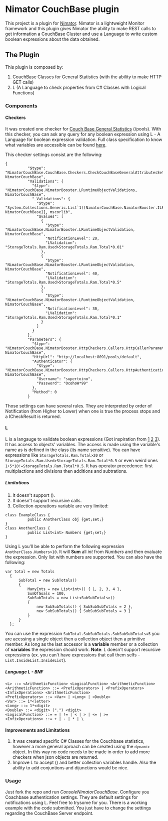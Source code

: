 # Nimator CouchBase plugin

This project is a plugin for [Nimator](https://github.com/omniaretail/nimator). Nimator is a lightweight Monitor framework and this plugin gives Nimator the ability to make REST calls to get information a CouchBase Cluster and use a Language to write custom boolean expressions about the data obtained.

## The Plugin

This plugin is composed by:

1. CouchBase Classes for General  Statistics (with the ability to make HTTP GET calls)
2. L (A Language to check properties from C# Classes with Logical Functions)

### Components
#### Checkers
It was created one checker for [Couch Base General Statistics](https://developer.couchbase.com/documentation/server/current/rest-api/rest-endpoints-all.html) (/pools). With this checker, you can ask any query for any boolean expression using L - A Language for boolean expression validation. Full class specification to know what variables are accessible can be found [here](https://github.com/supertoino/NimatorCouchBase/blob/master/NimatorCouchBase/CouchBase/Statistics/Default/CouchBaseDefaultStats.cs).

This checker settings consist are the following:
```
{
          "$type": "NimatorCouchBase.CouchBase.Checkers.CheckCouchBaseGeneralAttributesSettings, NimatorCouchBase",
          "Validations": {
            "$type": "NimatorCouchBase.NimatorBooster.LRuntimeObjectValidations, NimatorCouchBase",
            "_Validations": {
              "$type": "System.Collections.Generic.List`1[[NimatorCouchBase.NimatorBooster.ILRuntimeObjectValidation, NimatorCouchBase]], mscorlib",
              "$values": [
                {
                  "$type": "NimatorCouchBase.NimatorBooster.LRuntimeObjectValidation, NimatorCouchBase",
                  "NotificationLevel": 20,
                  "LValidation": "StorageTotals.Ram.Used>StorageTotals.Ram.Total*0.01"
                },
                {
                  "$type": "NimatorCouchBase.NimatorBooster.LRuntimeObjectValidation, NimatorCouchBase",
                  "NotificationLevel": 40,
                  "LValidation": "StorageTotals.Ram.Used>StorageTotals.Ram.Total*0.5"
                },
                {
                  "$type": "NimatorCouchBase.NimatorBooster.LRuntimeObjectValidation, NimatorCouchBase",
                  "NotificationLevel": 30,
                  "LValidation": "StorageTotals.Ram.Used>StorageTotals.Ram.Total*0.1"
                }
              ]
            }            
          },
          "Parameters": {
            "$type": "NimatorCouchBase.NimatorBooster.HttpCheckers.Callers.HttpCallerParameters, NimatorCouchBase",
            "HttpUrl": "http://localhost:8091/pools/default",
            "Authenticator": {
              "$type": "NimatorCouchBase.NimatorBooster.HttpCheckers.Callers.HttpAuthenticationSettings, NimatorCouchBase",
              "Username": "supertoino",
              "Password": "OcohoW*99"
            },
            "Method": 0
          }
```
Those settings can have several rules. They are interpreted by order of Notification (from Higher to Lower) when one is true the process stops and a ICheckResult is returned.
#### L
L is a langauge to validate boolean expressions (Got inspiration from [1](http://jack-vanlightly.com/blog/2016/2/3/how-to-create-a-query-language-dsl) [2](http://journal.stuffwithstuff.com/2011/03/19/pratt-parsers-expression-parsing-made-easy/) [3](http://www.cristiandima.com/top-down-operator-precedence-parsing-in-go/)). It has access to objects' variables. The access is made using the variable's name as is defined in the class (its name sensitive). You can have expressions like ```StorageTotals.Ram.Total>20``` or ```StorageTotals.Ram.Used>StorageTotals.Ram.Total*0.5``` or even weird ones ```1+5*10!=StorageTotals.Ram.Total*0.5```. It has operator precedence: first multiplactions and divisions then additions and subtrations.
##### Limitations
1. It doesn't support (). 
3. It doesn't support recursive calls.
2. Collection operations variable are very limited:
``` 
class ExampleClass {
          public AnotherClass obj {get;set;}
}
class AnotherClass {
          public List<int> Numbers {get;set;}
}
```
Using L you'll be able to perform the following expression ```AnotherClass.Numbers>10```. It will __Sum__ all _int_ from _Numbers_ and then evaluate the expression. Only list with numbers are supported. You can also have the following:
```
var total = new Totals
  {
      SubTotal = new SubTotals()
      {
          ManyInts = new List<int>() { 1, 2, 3, 4 },
          SumOfGoals = 100,
          SubSubTotals = new List<SubSubTotals>()
          {
              new SubSubTotals() { SubSubSubTotals = 2 },
              new SubSubTotals() { SubSubSubTotals = 3 }
          }
      }
  };
```
You can use the expression ```SubTotal.SubSubTotals.SubSubSubTotals=5``` you are acessing a single object then a collection object then a primitive member. As long as the last accessor is a __variable__ member or a collection of __variables__ the expression should work.
__Note__: L doesn't support recursive expressions (ex. you can't have expressions that call them selfs - ```List.InsideList.InsideList```).
##### Language L - BNF 
```
<L> ::= <ArithmeticFunction> <LogicalFunction> <ArithmeticFunction>
<ArithmeticFunction> ::= <PrefixOperators> | <PrefixOperators> <InfixOperations> <ArithmeticFunction>
<PrefixOperators> ::= <Var> | <Long> | <Double>						
<Var> ::= 1*<letter>
<Long> ::= 1*<digit>
<Double> ::= <digit> (".") <digit>
<LogicalFunction> ::= = | != | < | > | <= | >=
<InfixOperations> ::= + | - | * | \
```
#### Improvements and Limitations
1. It was created specific C# Classes for the Couchbase statistics, however a more general aproach can be created using the ```dynamic``` object. In this way no code needs to be made in order to add more checkers when json objects are returned.
2. Improve L to accept () and better collection variables handle. Also the ability to add conjuntions and dijunctions would be nice.

### Usage
Just fork the repo and run _ConsoleNimatorCouchBase_. Configure you Coachbase authentication settings. They are default settings for notifications using L. Feel free to trysome for you. There is a working example with the code submitted. You just have to change the settings regarding the CouchBase Server endpoint.
